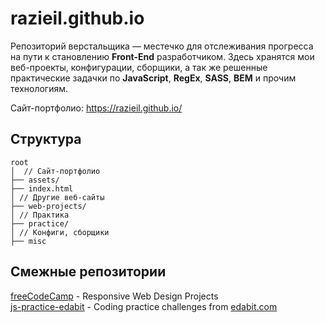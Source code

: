 # razieil.github.io
Репозиторий верстальщика — местечко для отслеживания прогресса на пути к становлению **Front-End** разработчиком. Здесь хранятся мои веб-проекты, конфигурации, сборщики, а так же решенные практические задачки по **JavaScript**, **RegEx**, **SASS**, **BEM** и прочим технологиям.  

Сайт-портфолио: https://razieil.github.io/

## Структура
```
root  
│  // Сайт-портфолио  
├── assets/  
├── index.html  
│ // Другие веб-сайты  
├── web-projects/ 
│ // Практика
├── practice/ 
│ // Конфиги, сборщики
├── misc
```

## Смежные репозитории
[freeCodeCamp](https://github.com/raziEiL/freeCodeCamp) - Responsive Web Design Projects  
[js-practice-edabit](https://github.com/raziEiL/js-practice-edabit) - Coding practice challenges from [edabit.com](https://edabit.com/)

